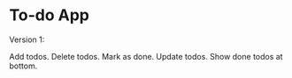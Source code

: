 # To-do App

Version 1:

Add todos.
Delete todos.
Mark as done.
Update todos.
Show done todos at bottom.